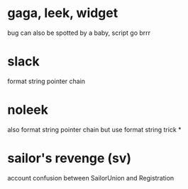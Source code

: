 # gaga, leek, widget

bug can also be spotted by a baby, script go brrr

# slack

format string pointer chain

# noleek

also format string pointer chain but use format string trick *

# sailor's revenge (sv)

account confusion between SailorUnion and Registration
